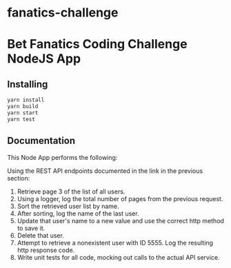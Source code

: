# fanatics-challenge

# Bet Fanatics Coding Challenge NodeJS App

## Installing

```bash
yarn install
yarn build
yarn start
yarn test
```

## Documentation

This Node App performs the following:

Using the REST API endpoints documented in the link in the previous section:

1. Retrieve page 3 of the list of all users.
2. Using a logger, log the total number of pages from the previous request.
3. Sort the retrieved user list by name.
4. After sorting, log the name of the last user.
5. Update that user's name to a new value and use the correct http method to save it.
6. Delete that user.
7. Attempt to retrieve a nonexistent user with ID 5555. Log the resulting http response code.
8. Write unit tests for all code, mocking out calls to the actual API service.
